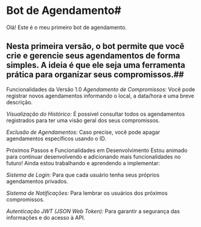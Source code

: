# Bot de Agendamento#
Olá! Este é o meu primeiro bot de agendamento.

## Nesta primeira versão, o bot permite que você crie e gerencie seus agendamentos de forma simples. A ideia é que ele seja uma ferramenta prática para organizar seus compromissos.##

Funcionalidades da Versão 1.0
*Agendamento de Compromissos:* Você pode registrar novos agendamentos informando o local, a data/hora e uma breve descrição.

*Visualização do Histórico:* É possível consultar todos os agendamentos registrados para ter uma visão geral dos seus compromissos.

*Exclusão de Agendamentos:* Caso precise, você pode apagar agendamentos específicos usando o ID.

Próximos Passos e Funcionalidades em Desenvolvimento
Estou animado para continuar desenvolvendo e adicionando mais funcionalidades no futuro! Ainda estou trabalhando e aprendendo a implementar:

*Sistema de Login:* Para que cada usuário tenha seus próprios agendamentos privados.

*Sistema de Notificações:* Para lembrar os usuários dos próximos compromissos.

*Autenticação JWT (JSON Web Token):* Para garantir a segurança das informações e do acesso à API.



